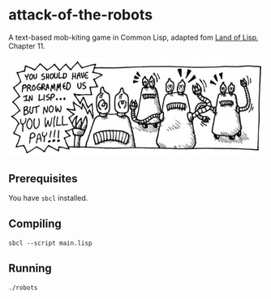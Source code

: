 # attack-of-the-robots
A text-based mob-kiting game in Common Lisp, adapted fom [Land of Lisp](http://landoflisp.com/), Chapter 11.

![Art](https://github.com/ashih42/attack-of-the-robots/blob/master/art.png)

## Prerequisites

You have `sbcl` installed.

## Compiling

```
sbcl --script main.lisp
```

## Running

```
./robots
```
